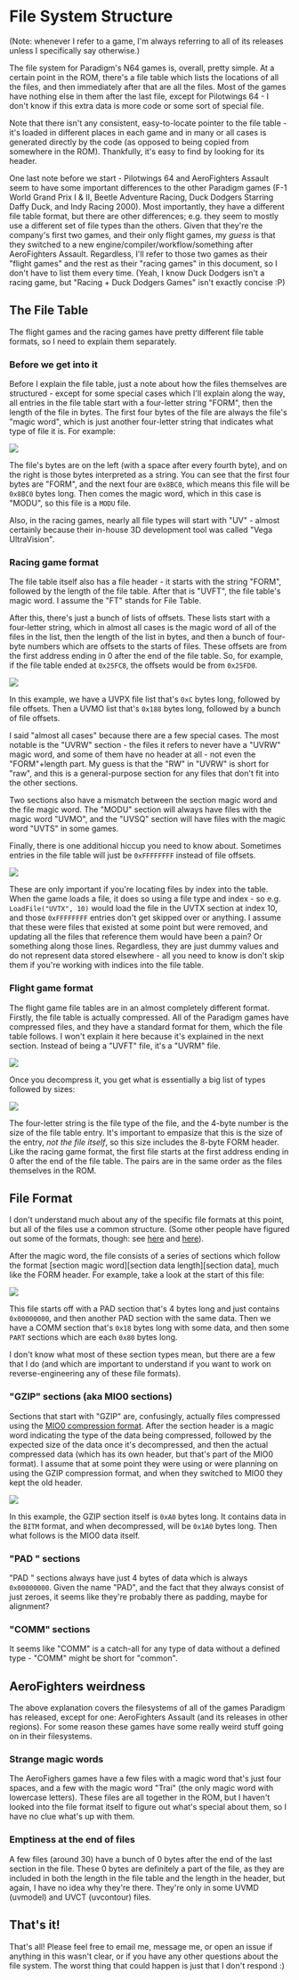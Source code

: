 # File System Structure

(Note: whenever I refer to a game, I'm always referring to all of its releases unless I specifically say otherwise.)

The file system for Paradigm's N64 games is, overall, pretty simple. At a certain point in the ROM, there's a file table which lists the locations of all the files, and then immediately after that are all the files. Most of the games have nothing else in them after the last file, except for Pilotwings 64 - I don't know if this extra data is more code or some sort of special file.

Note that there isn't any consistent, easy-to-locate pointer to the file table - it's loaded in different places in each game and in many or all cases is generated directly by the code (as opposed to being copied from somewhere in the ROM). Thankfully, it's easy to find by looking for its header.

One last note before we start - Pilotwings 64 and AeroFighters Assault seem to have some important differences to the other Paradigm games (F-1 World Grand Prix I & II, Beetle Adventure Racing, Duck Dodgers Starring Daffy Duck, and Indy Racing 2000). Most importantly, they have a different file table format, but there are other differences; e.g. they seem to mostly use a different set of file types than the others. Given that they're the company's first two games, and their only flight games, my *guess* is that they switched to a new engine/compiler/workflow/something after AeroFighters Assault. Regardless, I'll refer to those two games as their "flight games" and the rest as their "racing games" in this document, so I don't have to list them every time. (Yeah, I know Duck Dodgers isn't a racing
game, but "Racing + Duck Dodgers Games" isn't exactly concise :P)

## The File Table
The flight games and the racing games have pretty different file table formats, so I need to explain them separately.

### Before we get into it
Before I explain the file table, just a note about how the files themselves are structured - except for some special cases which I'll explain along the way, all entries in the file table start with a four-letter string "FORM", then the length of the file in bytes. The first four bytes of the file are always the file's "magic word", which is just another four-letter string that indicates what type of file it is. For example:

![](https://github.com/RolandMunsil/ParadigmFileExtractor/blob/master/Documentation%20Images/file-header.png)

The file's bytes are on the left (with a space after every fourth byte), and on the right is those bytes interpreted as a string. You can see that the first four bytes are "FORM", and the next four are `0x8BC0`, which means this file will be `0x8BC0` bytes long. Then comes the magic word, which in this case is "MODU", so this file is a `MODU` file.

Also, in the racing games, nearly all file types will start with "UV" - almost certainly because their in-house 3D development tool was called "Vega UltraVision".

### Racing game format
The file table itself also has a file header - it starts with the string "FORM", followed by the length of the file table. After that is "UVFT", the file table's magic word. I assume the "FT" stands for File Table. 

After this, there's just a bunch of lists of offsets. These lists start with a four-letter string, which in almost all cases is the magic word of all of the files in the list, then the length of the list in bytes, and then a bunch of four-byte numbers which are offsets to the starts of files. These offsets are from the first address ending in 0 after the end of the file table. So, for example, if the file table ended at `0x25FC8`, the offsets would be from `0x25FD0`.

![](https://github.com/RolandMunsil/ParadigmFileExtractor/blob/master/Documentation%20Images/file-table.png)

In this example, we have a UVPX file list that's `0xC` bytes long, followed by file offsets. Then a UVMO list that's `0x188` bytes long, followed by a bunch of file offsets.

I said "almost all cases" because there are a few special cases. The most notable is the "UVRW" section - the files it refers to never have a "UVRW" magic word, and some of them have no header at all - not even the "FORM"+length part. My guess is that the "RW" in "UVRW" is short for "raw", and this is a general-purpose section for any files that don't fit into the other sections.

Two sections also have a mismatch between the section magic word and the file magic word. The "MODU" section will always have files with the magic word "UVMO", and the "UVSQ" section will have files with the magic word "UVTS" in some games.

Finally, there is one additional hiccup you need to know about. Sometimes entries in the file table will just be `0xFFFFFFFF` instead of file offsets.

![](https://github.com/RolandMunsil/ParadigmFileExtractor/blob/master/Documentation%20Images/ffffffffs-in-file-table.png)

These are only important if you're locating files by index into the table. When the game loads a file, it does so using a file type and index - so e.g. `LoadFile("UVTX", 10)` would load the file in the UVTX section at index 10, and those `0xFFFFFFFF` entries don't get skipped over or anything. I assume that these were files that existed at some point but were removed, and updating all the files that reference them would have been a pain? Or something along those lines. Regardless, they are just dummy values and do not represent data stored elsewhere - all you need to know is don't skip them if you're working with indices into the file table.

### Flight game format
The flight game file tables are in an almost completely different format. Firstly, the file table is actually compressed. All of the Paradigm games have compressed files, and they have a standard format for them, which the file table follows. I won't explain it here because it's explained in the next section. Instead of being a "UVFT" file, it's a "UVRM" file.

![](https://github.com/RolandMunsil/ParadigmFileExtractor/blob/master/Documentation%20Images/compressed-file-table.png)

Once you decompress it, you get what is essentially a big list of types followed by sizes:

![](https://github.com/RolandMunsil/ParadigmFileExtractor/blob/master/Documentation%20Images/decompressed-file-table.png)

The four-letter string is the file type of the file, and the 4-byte number is the size of the file table entry. It's important to empasize that this is the size of the entry, *not the file itself*, so this size includes the 8-byte FORM header. Like the racing game format, the first file starts at the first address ending in 0 after the end of the file table. The pairs  are in the same order as the files themselves in the ROM.

## File Format
I don't understand much about any of the specific file formats at this point, but all of the files use a common structure. (Some other people have figured out some of the formats, though: see [here](https://github.com/magcius/pilotwings_64) and [here](https://github.com/magcius/noclip.website/blob/master/src/Pilotwings64/Scenes.ts)).

After the magic word, the file consists of a series of sections which follow the format \[section magic word\]\[section data length\]\[section data\], much like the FORM header. For example, take a look at the start of this file:

![](https://github.com/RolandMunsil/ParadigmFileExtractor/blob/master/Documentation%20Images/file-sections.png)

This file starts off with a PAD section that's 4 bytes long and just contains `0x00000000`, and then another PAD section with the same data. Then we have a COMM section that's `0x18` bytes long with some data, and then some `PART` sections which are each `0x80` bytes long.

I don't know what most of these section types mean, but there are a few that I do (and which are important to understand if you want to work on reverse-engineering any of these file formats).

### "GZIP" sections (aka MIO0 sections)
Sections that start with "GZIP" are, confusingly, actually files compressed using the [MIO0 compression format](https://hack64.net/wiki/doku.php?id=super_mario_64:mio0). After the section header is a magic word indicating the type of the data being compressed, followed by the expected size of the data once it's decompressed, and then the actual compressed data (which has its own header, but that's part of the MIO0 format). I assume that at some point they were using or were planning on using the GZIP compression format, and when they switched to MIO0 they kept the old header.

![](https://github.com/RolandMunsil/ParadigmFileExtractor/blob/master/Documentation%20Images/gzip-section.png)

In this example, the GZIP section itself is `0xA0` bytes long. It contains data in the `BITM` format, and when decompressed, will be `0x1A0` bytes long. Then what follows is the MIO0 data itself.

### "PAD " sections
"PAD " sections always have just 4 bytes of data which is always `0x00000000`. Given the name "PAD", and the fact that they always consist of just zeroes, it seems like they're probably there as padding, maybe for alignment?

### "COMM" sections
It seems like "COMM" is a catch-all for any type of data without a defined type - "COMM" might be short for "common".

## AeroFighters weirdness
The above explanation covers the filesystems of all of the games Paradigm has released, except for one: AeroFighters Assault (and its releases in other regions). For some reason these games have some really weird stuff going on in their filesystems.

### Strange magic words
The AeroFighers games have a few files with a magic word that's just four spaces, and a few with the magic word "Trai" (the only magic word with lowercase letters). These files are all together in the ROM, but I haven't looked into the file format itself to figure out what's special about them, so I have no clue what's up with them.

### Emptiness at the end of files
A few files (around 30) have a bunch of 0 bytes after the end of the last section in the file. These 0 bytes are definitely a part of the file, as they are included in both the length in the file table and the length in the header, but again, I have no idea why they're there. They're only in some UVMD (uvmodel) and UVCT (uvcontour) files.

## That's it!
That's all! Please feel free to email me, message me, or open an issue if anything in this wasn't clear, or if you have any other questions about the file system. The worst thing that could happen is just that I don't respond :)
